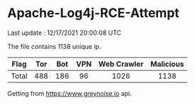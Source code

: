 
# Apache-Log4j-RCE-Attempt

Last update : 12/17/2021 20:00:08 UTC

The file contains 1138 unique ip.

| Flag | Tor | Bot | VPN | Web Crawler | Malicious |
| :-:  | :-: | :-: | :-: | :-:         | :-:       |
| Total| 488  | 186  | 96  | 1026          | 1138        |

Getting from https://www.greynoise.io api.